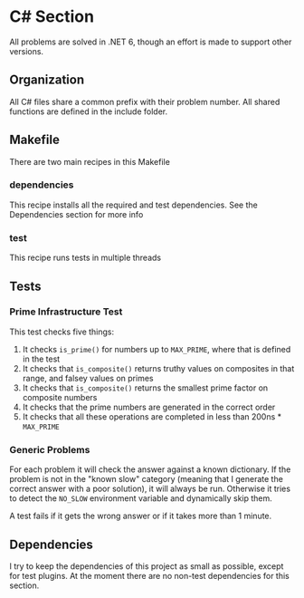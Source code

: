 # C# Section

All problems are solved in .NET 6, though an effort is made to support other versions.

## Organization

All C# files share a common prefix with their problem number. All shared functions are defined in the include folder.

## Makefile

There are two main recipes in this Makefile

### dependencies

This recipe installs all the required and test dependencies. See the Dependencies section for more info

### test

This recipe runs tests in multiple threads

## Tests

### Prime Infrastructure Test

This test checks five things:

1. It checks `is_prime()` for numbers up to `MAX_PRIME`, where that is defined in the test
2. It checks that `is_composite()` returns truthy values on composites in that range, and falsey values on primes
3. It checks that `is_composite()` returns the smallest prime factor on composite numbers
4. It checks that the prime numbers are generated in the correct order
5. It checks that all these operations are completed in less than 200ns * `MAX_PRIME`

### Generic Problems

For each problem it will check the answer against a known dictionary. If the problem is not in the "known slow" category (meaning that I generate the correct answer with a poor solution), it will always be run. Otherwise it tries to detect the `NO_SLOW` environment variable and dynamically skip them.

A test fails if it gets the wrong answer or if it takes more than 1 minute.

## Dependencies

I try to keep the dependencies of this project as small as possible, except for test plugins. At the moment there are no non-test dependencies for this section.

